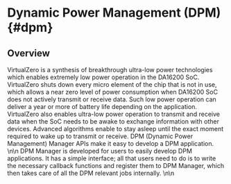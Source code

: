 Dynamic Power Management (DPM) {#dpm}
============================================================

## Overview

VirtualZero is a synthesis of breakthrough ultra-low power technologies which enables extremely low power operation in the DA16200 SoC. VirtualZero shuts down every micro element of the chip that is not in use, which allows a near zero level of power consumption when DA16200 SoC does not actively transmit or receive data. Such low power operation can deliver a year or more of battery life depending on the application. VirtualZero also enables ultra-low power operation to transmit and receive data when the SoC needs to be awake to exchange information with other devices. Advanced algorithms enable to stay asleep until the exact moment required to wake up to transmit or receive. DPM (Dynamic Power Management) Manager APIs make it easy to develop a DPM application. \n\n
DPM Manager is developed for users to easily develop DPM applications. It has a simple interface; all that users need to do is to write the necessary callback functions and register them to DPM Manager, which then takes care of all the DPM relevant jobs internally. \n\n
